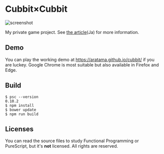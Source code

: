 
# Cubbit×Cubbit

![screenshot](https://rawgit.com/aratama/cubbit/master/res/screenshot/screenshot0001.png)

My private game project. See [the article](http://qiita.com/hiruberuto/items/5321d8cebce7b87851f6)(Ja) for more information.

## Demo

You can play the working demo at https://aratama.github.io/cubbit/ if you are luckey. Google Chrome is most suitable but also available in Firefox and Edge.


## Build

```
$ psc --version
0.10.2
$ npm install
$ bower update
$ npm run build
```

## Licenses

You can read the source files to study Functional Programming or PureScript, but it's **not** licensed. All rights are reserved.

